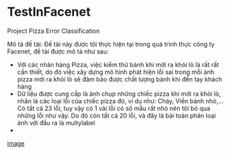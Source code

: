 # TestInFacenet

Project Pizza Error Classification

Mô tả đề tài: Đề tài này được tôi thực hiện tại trong quá trình thực công ty Facenet, đề tài được mô tả như sau:
- Với các nhãn hàng Pizza, việc kiểm thử bánh khi mới ra khỏi lò là rất rất cần thiết, do đó việc xây dựng mô hình phát hiện lỗi sai trong mỗi ảnh pizza mới ra khỏi lò sẽ đảm bảo được chất lượng bánh khi đến tay khách hàng
- Dữ liệu được cung cấp là ảnh chụp những chiếc pizza khi mới ra khỏi lò, nhãn là các loại lỗi của chiếc pizza đó, ví dụ như: Cháy, Viền bánh nhỏ,... Có tất cả 23 lỗi, tuy vậy có 1 vài lỗi có số mẫu rất nhỏ nên tôi bỏ qua những lỗi như vậy. Do đó còn tất cả 20 lỗi, và đây là bài toàn phân loại ảnh với đầu ra là multylabel
- 
[image](https://github.com/VHN1305/TestInFacenet/assets/86543998/54b93145-8a2b-4b33-8c2d-ff36ab0bbf57)
